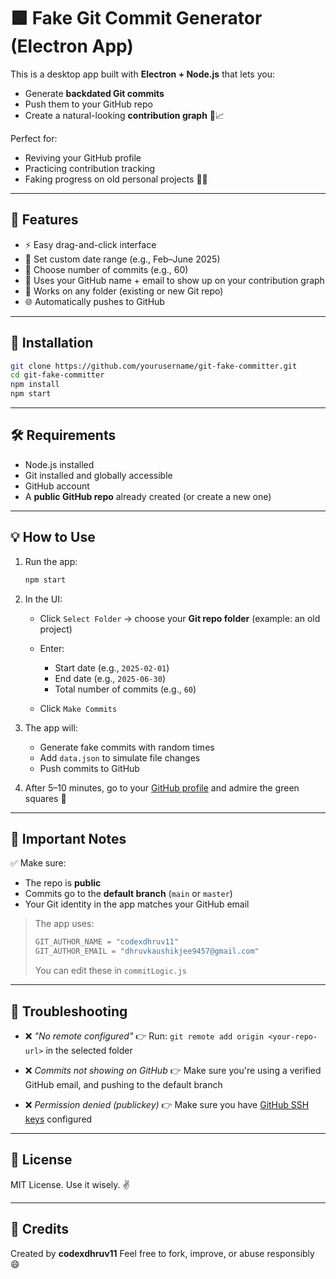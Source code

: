 # 🟩 Fake Git Commit Generator (Electron App)

This is a desktop app built with **Electron + Node.js** that lets you:
- Generate **backdated Git commits**
- Push them to your GitHub repo
- Create a natural-looking **contribution graph** 🧠📈

Perfect for:
- Reviving your GitHub profile
- Practicing contribution tracking
- Faking progress on old personal projects 👨‍💻

---

## 🚀 Features

- ⚡ Easy drag-and-click interface
- 📅 Set custom date range (e.g., Feb–June 2025)
- 🔢 Choose number of commits (e.g., 60)
- 👤 Uses your GitHub name + email to show up on your contribution graph
- 📂 Works on any folder (existing or new Git repo)
- 🌐 Automatically pushes to GitHub

---

## 🧱 Installation

```bash
git clone https://github.com/yourusername/git-fake-committer.git
cd git-fake-committer
npm install
npm start
````

---

## 🛠️ Requirements

* Node.js installed
* Git installed and globally accessible
* GitHub account
* A **public GitHub repo** already created (or create a new one)

---

## 💡 How to Use

1. Run the app:

   ```bash
   npm start
   ```

2. In the UI:

   * Click `Select Folder` → choose your **Git repo folder** (example: an old project)
   * Enter:

     * Start date (e.g., `2025-02-01`)
     * End date (e.g., `2025-06-30`)
     * Total number of commits (e.g., `60`)
   * Click `Make Commits`

3. The app will:

   * Generate fake commits with random times
   * Add `data.json` to simulate file changes
   * Push commits to GitHub

4. After 5–10 minutes, go to your [GitHub profile](https://github.com) and admire the green squares 💚

---

## 📌 Important Notes

✅ Make sure:

* The repo is **public**
* Commits go to the **default branch** (`main` or `master`)
* Your Git identity in the app matches your GitHub email

> The app uses:
>
> ```js
> GIT_AUTHOR_NAME = "codexdhruv11"
> GIT_AUTHOR_EMAIL = "dhruvkaushikjee9457@gmail.com"
> ```
>
> You can edit these in `commitLogic.js`

---

## 🧪 Troubleshooting

* ❌ *"No remote configured"*
  👉 Run: `git remote add origin <your-repo-url>` in the selected folder

* ❌ *Commits not showing on GitHub*
  👉 Make sure you're using a verified GitHub email, and pushing to the default branch

* ❌ *Permission denied (publickey)*
  👉 Make sure you have [GitHub SSH keys](https://docs.github.com/en/authentication/connecting-to-github-with-ssh) configured

---

## 📜 License

MIT License. Use it wisely. ✌️

---

## 💬 Credits

Created by **codexdhruv11**
Feel free to fork, improve, or abuse responsibly 😄
